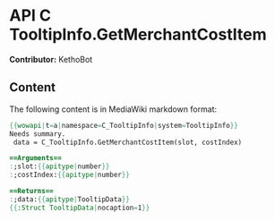 # API C TooltipInfo.GetMerchantCostItem

**Contributor:** KethoBot

## Content

The following content is in MediaWiki markdown format:

```mediawiki
{{wowapi|t=a|namespace=C_TooltipInfo|system=TooltipInfo}}
Needs summary.
 data = C_TooltipInfo.GetMerchantCostItem(slot, costIndex)

==Arguments==
:;slot:{{apitype|number}}
:;costIndex:{{apitype|number}}

==Returns==
:;data:{{apitype|TooltipData}}
{{:Struct TooltipData|nocaption=1}}
```